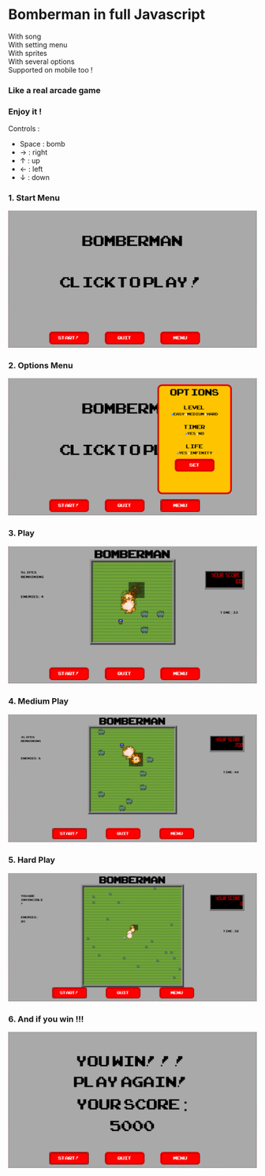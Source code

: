 # Bomberman in full Javascript

With song<br>
With setting menu<br>
With sprites<br>
With several options<br>
Supported on mobile too !<br>
### Like a real arcade game
### Enjoy it !

Controls :
- Space : bomb
- → : right
- ↑ : up
- ← : left
- ↓ : down

### 1. Start Menu
![start_menu](assets/img/markdown/start.png)

### 2. Options Menu
![options_menu](assets/img/markdown/options.png)

### 3. Play
![inplay](assets/img/markdown/inplay.png)

### 4. Medium Play
![inplay](assets/img/markdown/medium.png)

### 5. Hard Play
![inplay](assets/img/markdown/hard.png)


### 6. And if you win !!!
![inplay](assets/img/markdown/win.png)